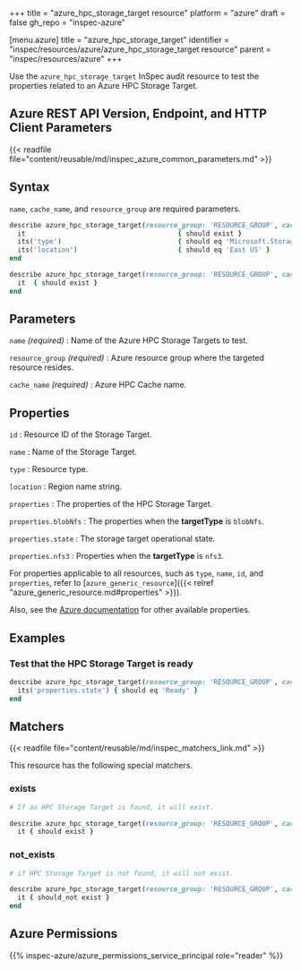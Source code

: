 +++
title = "azure_hpc_storage_target resource"
platform = "azure"
draft = false
gh_repo = "inspec-azure"

[menu.azure]
title = "azure_hpc_storage_target"
identifier = "inspec/resources/azure/azure_hpc_storage_target resource"
parent = "inspec/resources/azure"
+++

Use the `azure_hpc_storage_target` InSpec audit resource to test the properties related to an Azure HPC Storage Target.

## Azure REST API Version, Endpoint, and HTTP Client Parameters

{{< readfile file="content/reusable/md/inspec_azure_common_parameters.md" >}}

## Syntax

`name`, `cache_name`, and `resource_group` are required parameters.

```ruby
describe azure_hpc_storage_target(resource_group: 'RESOURCE_GROUP', cache_name: 'HPC_CACHE_NAME', name: 'HPC_STORAGE_TARGET_NAME') do
  it                                      { should exist }
  its('type')                             { should eq 'Microsoft.StorageCache/Cache/StorageTarget' }
  its('location')                         { should eq 'East US' }
end
```

```ruby
describe azure_hpc_storage_target(resource_group: 'RESOURCE_GROUP', cache_name: 'HPC_CACHE_NAME', name: 'HPC_STORAGE_TARGET_NAME') do
  it  { should exist }
end
```

## Parameters

`name` _(required)_
: Name of the Azure HPC Storage Targets to test.

`resource_group` _(required)_
: Azure resource group where the targeted resource resides.

`cache_name` _(required)_
: Azure HPC Cache name.

## Properties

`id`
: Resource ID of the Storage Target.

`name`
: Name of the Storage Target.

`type`
: Resource type.

`location`
: Region name string.

`properties`
: The properties of the HPC Storage Target.

`properties.blobNfs`
: The properties when the **targetType** is `blobNfs`.

`properties.state`
: The storage target operational state.

`properties.nfs3`
: Properties when the **targetType** is `nfs3`.

For properties applicable to all resources, such as `type`, `name`, `id`, and `properties`, refer to [`azure_generic_resource`]({{< relref "azure_generic_resource.md#properties" >}}).

Also, see the [Azure documentation](https://docs.microsoft.com/en-us/rest/api/storagecache/storage-targets/get#storagetarget) for other available properties.

## Examples

### Test that the HPC Storage Target is ready

```ruby
describe azure_hpc_storage_target(resource_group: 'RESOURCE_GROUP', cache_name: 'HPC_CACHE_NAME', name: 'HPC_STORAGE_TARGET_NAME') do
  its('properties.state') { should eq 'Ready' }
end
```

## Matchers

{{< readfile file="content/reusable/md/inspec_matchers_link.md" >}}

This resource has the following special matchers.

### exists

```ruby
# If an HPC Storage Target is found, it will exist.

describe azure_hpc_storage_target(resource_group: 'RESOURCE_GROUP', cache_name: 'HPC_CACHE_NAME', name: 'HPC_STORAGE_TARGET_NAME') do
  it { should exist }

```

### not_exists

```ruby
# if HPC Storage Target is not found, it will not exist.

describe azure_hpc_storage_target(resource_group: 'RESOURCE_GROUP', cache_name: 'HPC_CACHE_NAME', name: 'HPC_STORAGE_TARGET_NAME') do
  it { should_not exist }
end
```

## Azure Permissions

{{% inspec-azure/azure_permissions_service_principal role="reader" %}}
